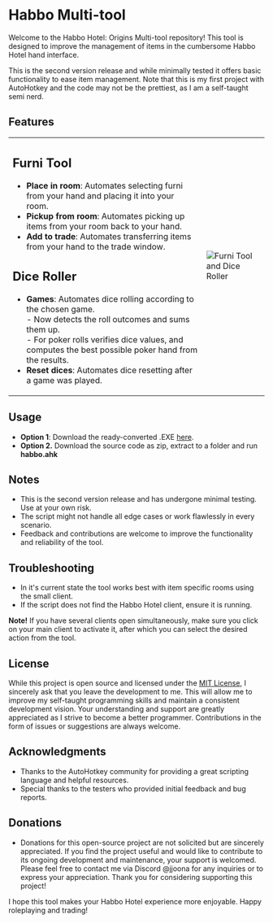 # Habbo Multi-tool
Welcome to the Habbo Hotel: Origins Multi-tool repository! This tool is designed to improve the management of items in the cumbersome Habbo Hotel hand interface.

This is the second version release and while minimally tested it offers basic functionality to ease item management. Note that this is my first project with AutoHotkey and the code may not be the prettiest, as I am a self-taught semi nerd.


## Features
<table>
  <tr>
    <td>
      <h2>Furni Tool</h2>
      <ul>
        <li><strong>Place in room</strong>: Automates selecting furni from your hand and placing it into your room.</li>
        <li><strong>Pickup from room</strong>: Automates picking up items from your room back to your hand.</li>
        <li><strong>Add to trade</strong>: Automates transferring items from your hand to the trade window.</li>
      </ul>
      <h2>Dice Roller</h2>
      <ul>
        <li><strong>Games</strong>: Automates dice rolling according to the chosen game.<br>
                                    - Now detects the roll outcomes and sums them up.<br>
                                    - For poker rolls verifies dice values, and computes the best possible poker hand from the results.</li>
        <li><strong>Reset dices</strong>: Automates dice resetting after a game was played.</li>
      </ul>
    </td>
    <td>
      <img src="https://github.com/jjoonafkin1/habbofurnitool/assets/94869520/61ddf7e4-0557-44e9-a8ab-a14ad8247ea5" alt="Furni Tool and Dice Roller">
    </td>
  </tr>
</table>



## Usage
* **Option 1**: Download the ready-converted .EXE [here](https://github.com/jjoonafkin1/habbofurnitool/releases/download/v2.1.0/Habbo_Multi-tool.exe).
* **Option 2.** Download the source code as zip, extract to a folder and run **habbo.ahk**

## Notes
* This is the second version release and has undergone minimal testing. Use at your own risk.
* The script might not handle all edge cases or work flawlessly in every scenario.
* Feedback and contributions are welcome to improve the functionality and reliability of the tool.

## Troubleshooting
* In it's current state the tool works best with item specific rooms using the small client.
* If the script does not find the Habbo Hotel client, ensure it is running.

 **Note!** If you have several clients open simultaneously, make sure you click on your main client to activate it, after which you can select the desired action from the tool.

## License
While this project is open source and licensed under the [MIT License](https://github.com/jjoonafkin1/habbofurnitool/blob/main/LICENSE), I sincerely ask that you leave the development to me. This will allow me to improve my self-taught programming skills and maintain a consistent development vision. Your understanding and support are greatly appreciated as I strive to become a better programmer. Contributions in the form of issues or suggestions are always welcome.

## Acknowledgments
* Thanks to the AutoHotkey community for providing a great scripting language and helpful resources.
* Special thanks to the testers who provided initial feedback and bug reports.

## Donations
* Donations for this open-source project are not solicited but are sincerely appreciated. If you find the project useful and would like to contribute to its ongoing development and maintenance, your support is welcomed. Please feel free to contact me via Discord @jjoona for any inquiries or to express your appreciation. Thank you for considering supporting this project!

I hope this tool makes your Habbo Hotel experience more enjoyable. Happy roleplaying and trading!
